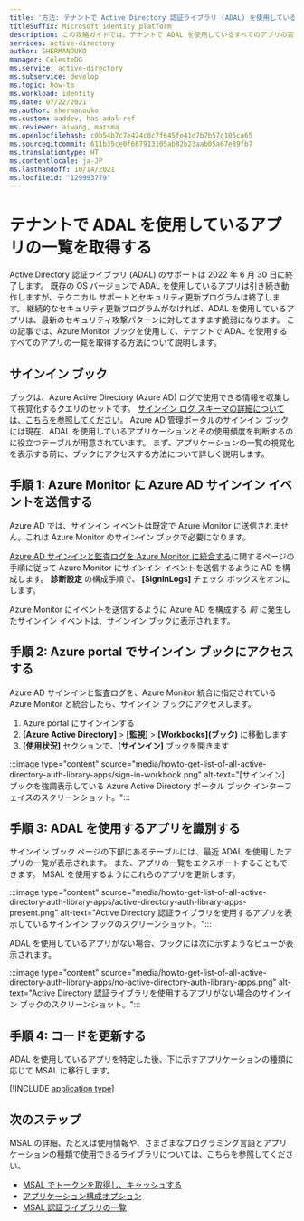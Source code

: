 ```yaml
---
title: '方法: テナントで Active Directory 認証ライブラリ (ADAL) を使用しているすべてのアプリの完全な一覧を取得する |Microsoft'
titleSuffix: Microsoft identity platform
description: この攻略ガイドでは、テナントで ADAL を使用しているすべてのアプリの完全な一覧を取得します。
services: active-directory
author: SHERMANOUKO
manager: CelesteDG
ms.service: active-directory
ms.subservice: develop
ms.topic: how-to
ms.workload: identity
ms.date: 07/22/2021
ms.author: shermanouko
ms.custom: aaddev, has-adal-ref
ms.reviewer: aiwang, marsma
ms.openlocfilehash: c0b54b7c7e424c8c7f645fe41d7b7b57c105ca65
ms.sourcegitcommit: 611b35ce0f667913105ab82b23aab05a67e89fb7
ms.translationtype: HT
ms.contentlocale: ja-JP
ms.lasthandoff: 10/14/2021
ms.locfileid: "129993779"
---
```

# <a name="get-a-complete-list-of-apps-using-adal-in-your-tenant"></a>テナントで ADAL を使用しているアプリの一覧を取得する

Active Directory 認証ライブラリ (ADAL) のサポートは 2022 年 6 月 30 日に終了します。 既存の OS バージョンで ADAL を使用しているアプリは引き続き動作しますが、テクニカル サポートとセキュリティ更新プログラムは終了します。 継続的なセキュリティ更新プログラムがなければ、ADAL を使用しているアプリは、最新のセキュリティ攻撃パターンに対してますます脆弱になります。 この記事では、Azure Monitor ブックを使用して、テナントで ADAL を使用するすべてのアプリの一覧を取得する方法について説明します。

## <a name="sign-ins-workbook"></a>サインイン ブック

ブックは、Azure Active Directory (Azure AD) ログで使用できる情報を収集して視覚化するクエリのセットです。 [サインイン ログ スキーマの詳細については、こちらを参照してください](../reports-monitoring/reference-azure-monitor-sign-ins-log-schema.md)。 Azure AD 管理ポータルのサインイン ブックには現在、ADAL を使用しているアプリケーションとその使用頻度を判断するのに役立つテーブルが用意されています。 まず、アプリケーションの一覧の視覚化を表示する前に、ブックにアクセスする方法について詳しく説明します。

## <a name="step-1-send-azure-ad-sign-in-events-to-azure-monitor"></a>手順 1: Azure Monitor に Azure AD サインイン イベントを送信する

Azure AD では、サインイン イベントは既定で Azure Monitor に送信されません。これは Azure Monitor のサインイン ブックで必要になります。

[Azure AD サインインと監査ログを Azure Monitor に統合する](../reports-monitoring/howto-integrate-activity-logs-with-log-analytics.md)に関するページの手順に従って Azure Monitor にサインイン イベントを送信するように AD を構成します。 **診断設定** の構成手順で、 **[SignInLogs]** チェック ボックスをオンにします。

Azure Monitor にイベントを送信するように Azure AD を構成する *前* に発生したサインイン イベントは、サインイン ブックに表示されます。

## <a name="step-2-access-sign-ins-workbook-in-azure-portal"></a>手順 2: Azure portal でサインイン ブックにアクセスする

Azure AD サインインと監査ログを、Azure Monitor 統合に指定されている Azure Monitor と統合したら、サインイン ブックにアクセスします。

   1. Azure portal にサインインする
   1. **[Azure Active Directory]** > **[監視]** > **[Workbooks]\(ブック\)** に移動します
   1. **[使用状況]** セクションで、**[サインイン]** ブックを開きます

   :::image type="content" source="media/howto-get-list-of-all-active-directory-auth-library-apps/sign-in-workbook.png" alt-text="[サインイン] ブックを強調表示している Azure Active Directory ポータル ブック インターフェイスのスクリーンショット。":::

## <a name="step-3-identify-apps-that-use-adal"></a>手順 3: ADAL を使用するアプリを識別する

サインイン ブック ページの下部にあるテーブルには、最近 ADAL を使用したアプリの一覧が表示されます。 また、アプリの一覧をエクスポートすることもできます。 MSAL を使用するようにこれらのアプリを更新します。
    
:::image type="content" source="media/howto-get-list-of-all-active-directory-auth-library-apps/active-directory-auth-library-apps-present.png" alt-text="Active Directory 認証ライブラリを使用するアプリを表示しているサインイン ブックのスクリーンショット。":::
    
ADAL を使用しているアプリがない場合、ブックには次に示すようなビューが表示されます。 
    
:::image type="content" source="media/howto-get-list-of-all-active-directory-auth-library-apps/no-active-directory-auth-library-apps.png" alt-text="Active Directory 認証ライブラリを使用するアプリがない場合のサインイン ブックのスクリーンショット。":::

## <a name="step-4-update-your-code"></a>手順 4: コードを更新する

ADAL を使用しているアプリを特定した後、下に示すアプリケーションの種類に応じて MSAL に移行します。

[!INCLUDE [application type](includes/adal-msal-migration.md)]

## <a name="next-steps"></a>次のステップ

MSAL の詳細、たとえば使用情報や、さまざまなプログラミング言語とアプリケーションの種類で使用できるライブラリについては、こちらを参照してください。

- [MSAL でトークンを取得し、キャッシュする](msal-acquire-cache-tokens.md)
- [アプリケーション構成オプション](msal-client-application-configuration.md)
- [MSAL 認証ライブラリの一覧](reference-v2-libraries.md)
